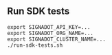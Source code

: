 ## Run SDK tests
```
export SIGNADOT_API_KEY=...
export SIGNADOT_ORG_NAME=...
export SIGNADOT_CLUSTER_NAME=...
./run-sdk-tests.sh
```
